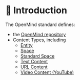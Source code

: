 # 📙 Introduction

The OpenMind standard defines:

* the [OpenMind repository](/standard/data-models/OpenMindFile.html)
* Content Types, including
  * [Entity](/standard/data-models/ContentTypes.html#entity)
  * [Space](/standard/data-models/ContentTypes.html#space)
  * [Standard Space](/standard/data-models/ContentTypes.html#standard-space)
  * [Text Content](/standard/data-models/ContentTypes.html#text-content)
  * [URL Content](/standard/data-models/ContentTypes.html#url-content)
  * [Video Content (YouTube)](/standard/data-models/ContentTypes.html#video-content-youtube)